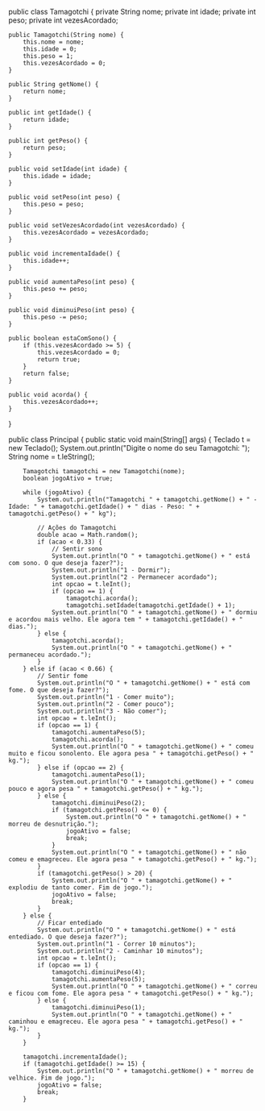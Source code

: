 public class Tamagotchi {
    private String nome;
    private int idade;
    private int peso;
    private int vezesAcordado;

    public Tamagotchi(String nome) {
        this.nome = nome;
        this.idade = 0;
        this.peso = 1;
        this.vezesAcordado = 0;
    }

    public String getNome() {
        return nome;
    }

    public int getIdade() {
        return idade;
    }

    public int getPeso() {
        return peso;
    }

    public void setIdade(int idade) {
        this.idade = idade;
    }

    public void setPeso(int peso) {
        this.peso = peso;
    }

    public void setVezesAcordado(int vezesAcordado) {
        this.vezesAcordado = vezesAcordado;
    }

    public void incrementaIdade() {
        this.idade++;
    }

    public void aumentaPeso(int peso) {
        this.peso += peso;
    }

    public void diminuiPeso(int peso) {
        this.peso -= peso;
    }

    public boolean estaComSono() {
        if (this.vezesAcordado >= 5) {
            this.vezesAcordado = 0;
            return true;
        }
        return false;
    }

    public void acorda() {
        this.vezesAcordado++;
    }
}

public class Principal {
    public static void main(String[] args) {
        Teclado t = new Teclado();
        System.out.println("Digite o nome do seu Tamagotchi: ");
        String nome = t.leString();

        Tamagotchi tamagotchi = new Tamagotchi(nome);
        boolean jogoAtivo = true;

        while (jogoAtivo) {
            System.out.println("Tamagotchi " + tamagotchi.getNome() + " - Idade: " + tamagotchi.getIdade() + " dias - Peso: " + tamagotchi.getPeso() + " kg");

            // Ações do Tamagotchi
            double acao = Math.random();
            if (acao < 0.33) {
                // Sentir sono
                System.out.println("O " + tamagotchi.getNome() + " está com sono. O que deseja fazer?");
                System.out.println("1 - Dormir");
                System.out.println("2 - Permanecer acordado");
                int opcao = t.leInt();
                if (opcao == 1) {
                    tamagotchi.acorda();
                    tamagotchi.setIdade(tamagotchi.getIdade() + 1);
                System.out.println("O " + tamagotchi.getNome() + " dormiu e acordou mais velho. Ele agora tem " + tamagotchi.getIdade() + " dias.");
            } else {
                tamagotchi.acorda();
                System.out.println("O " + tamagotchi.getNome() + " permaneceu acordado.");
            }
        } else if (acao < 0.66) {
            // Sentir fome
            System.out.println("O " + tamagotchi.getNome() + " está com fome. O que deseja fazer?");
            System.out.println("1 - Comer muito");
            System.out.println("2 - Comer pouco");
            System.out.println("3 - Não comer");
            int opcao = t.leInt();
            if (opcao == 1) {
                tamagotchi.aumentaPeso(5);
                tamagotchi.acorda();
                System.out.println("O " + tamagotchi.getNome() + " comeu muito e ficou sonolento. Ele agora pesa " + tamagotchi.getPeso() + " kg.");
            } else if (opcao == 2) {
                tamagotchi.aumentaPeso(1);
                System.out.println("O " + tamagotchi.getNome() + " comeu pouco e agora pesa " + tamagotchi.getPeso() + " kg.");
            } else {
                tamagotchi.diminuiPeso(2);
                if (tamagotchi.getPeso() <= 0) {
                    System.out.println("O " + tamagotchi.getNome() + " morreu de desnutrição.");
                    jogoAtivo = false;
                    break;
                }
                System.out.println("O " + tamagotchi.getNome() + " não comeu e emagreceu. Ele agora pesa " + tamagotchi.getPeso() + " kg.");
            }
            if (tamagotchi.getPeso() > 20) {
                System.out.println("O " + tamagotchi.getNome() + " explodiu de tanto comer. Fim de jogo.");
                jogoAtivo = false;
                break;
            }
        } else {
            // Ficar entediado
            System.out.println("O " + tamagotchi.getNome() + " está entediado. O que deseja fazer?");
            System.out.println("1 - Correr 10 minutos");
            System.out.println("2 - Caminhar 10 minutos");
            int opcao = t.leInt();
            if (opcao == 1) {
                tamagotchi.diminuiPeso(4);
                tamagotchi.aumentaPeso(5);
                System.out.println("O " + tamagotchi.getNome() + " correu e ficou com fome. Ele agora pesa " + tamagotchi.getPeso() + " kg.");
            } else {
                tamagotchi.diminuiPeso(1);
                System.out.println("O " + tamagotchi.getNome() + " caminhou e emagreceu. Ele agora pesa " + tamagotchi.getPeso() + " kg.");
            }
        }

        tamagotchi.incrementaIdade();
        if (tamagotchi.getIdade() >= 15) {
            System.out.println("O " + tamagotchi.getNome() + " morreu de velhice. Fim de jogo.");
            jogoAtivo = false;
            break;
        }
